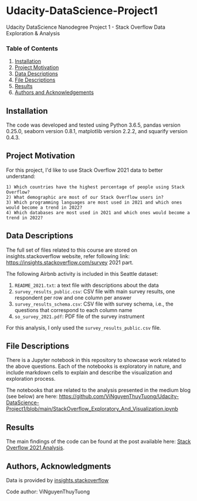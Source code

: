 # Udacity-DataScience-Project1
Udacity DataScience Nanodegree Project 1 - Stack Overflow Data Exploration & Analysis

### Table of Contents

1. [Installation](#installation)
2. [Project Motivation](#motivation)
3. [Data Descriptions](#data)
4. [File Descriptions](#files)
5. [Results](#results)
6. [Authors and Acknowledgements](#acknowledgments)

## Installation <a name="installation"></a>

The code was developed and tested using Python 3.6.5, pandas version 0.25.0, seaborn version 0.8.1, matplotlib version 2.2.2, and squarify version 0.4.3.    

## Project Motivation<a name="motivation"></a>

For this project, I'd like to use Stack Overflow 2021 data to better understand:

    1) Which countries have the highest percentage of people using Stack Overflow?
    2) What demographic are most of our Stack Overflow users in?
    3) Which programming languages are most used in 2021 and which ones would become a trend in 2022?
	4) Which databases are most used in 2021 and which ones would become a trend in 2022?

## Data Descriptions <a name="data"></a>

The full set of files related to this course are stored on insights.stackoverflow website, refer following link: https://insights.stackoverflow.com/survey 2021 part.

The following Airbnb activity is included in this Seattle dataset:

  1. `README_2021.txt`: a text file with descriptions about the data
  2. `survey_results_public.csv`: CSV file with main survey results, one respondent per row and one column per answer
  3. `survey_results_schema.csv`: CSV file with survey schema, i.e., the questions that correspond to each column name
  4. `so_survey_2021.pdf`: PDF file of the survey instrument
  
  For this analysis, I only used the `survey_results_public.csv` file.

## File Descriptions <a name="files"></a>

There is a Jupyter notebook in this repository to showcase work related to the above questions.  Each of the notebooks is exploratory in nature, and include markdown cells to explain and describe the visualization and exploration process.  

The notebooks that are related to the analysis presented in the medium blog (see below) are here: https://github.com/ViNguyenThuyTuong/Udacity-DataScience-Project1/blob/main/StackOverflow_Exploratory_And_Visualization.ipynb

## Results<a name="results"></a>

The main findings of the code can be found at the post available here: [Stack Overflow 2021 Analysis](https://medium.com/@nguyenthuytuongvi56/stack-overflow-2021-analysis-445ade4e53b1).

## Authors, Acknowledgments <a name="acknowledgments"></a>

Data is provided by [insights.stackoverflow](https://insights.stackoverflow.com/survey)

Code author: ViNguyenThuyTuong
